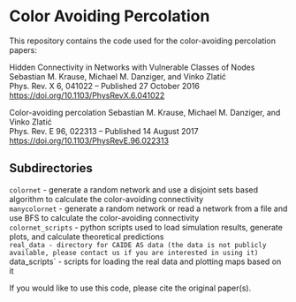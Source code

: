 Color Avoiding Percolation
=================

This repository contains the code used for the color-avoiding percolation papers:

Hidden Connectivity in Networks with Vulnerable Classes of Nodes  
Sebastian M. Krause, Michael M. Danziger, and Vinko Zlatić  
Phys. Rev. X 6, 041022 – Published 27 October 2016  
https://doi.org/10.1103/PhysRevX.6.041022  

Color-avoiding percolation
Sebastian M. Krause, Michael M. Danziger, and Vinko Zlatić  
Phys. Rev. E 96, 022313 – Published 14 August 2017  
https://doi.org/10.1103/PhysRevE.96.022313  


Subdirectories
--------------
`colornet` - generate a random network and use a disjoint sets based algorithm to calculate the color-avoiding connectivity  
`manycolornet` - generate a random network or read a network from a file and use BFS to calculate the color-avoiding connectivity  
`colornet_scripts` - python scripts used to load simulation results, generate plots, and calculate theoretical predictions  
`real_data - directory for CAIDE AS data (the data is not publicly available, please contact us if you are interested in using it)  
`data_scripts` - scripts for loading the real data and plotting maps based on it  

If you would like to use this code, please cite the original paper(s).
